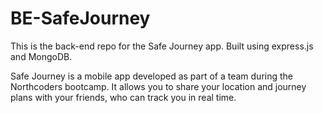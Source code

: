 # BE-SafeJourney

This is the back-end repo for the Safe Journey app. Built using express.js and MongoDB.

Safe Journey is a mobile app developed as part of a team during the Northcoders bootcamp. It allows you to share your location and journey plans with your friends, who can track you in real time. 

